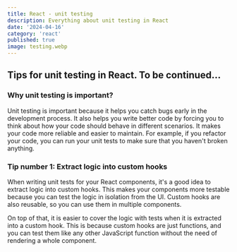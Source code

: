 ```yaml
---
title: React - unit testing
description: Everything about unit testing in React
date: '2024-04-16'
category: 'react'
published: true
image: testing.webp
---
```


## Tips for unit testing in React. To be continued...

### Why unit testing is important?

Unit testing is important because it helps you catch bugs early in the development process. It also helps you write better code by forcing you to think about how your code should behave in different scenarios. It makes your code more reliable and easier to maintain. For example, if you refactor your code, you can run your unit tests to make sure that you haven't broken anything.

### Tip number 1: Extract logic into custom hooks

When writing unit tests for your React components, it's a good idea to extract logic into custom hooks. This makes your components more testable because you can test the logic in isolation from the UI. Custom hooks are also reusable, so you can use them in multiple components.

On top of that, it is easier to cover the logic with tests when it is extracted into a custom hook. This is because custom hooks are just functions, and you can test them like any other JavaScript function without the need of rendering a whole component.

